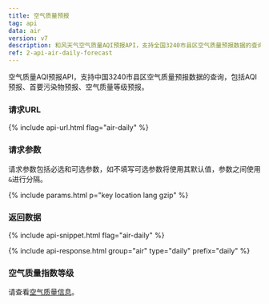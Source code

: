 ```yaml
---
title: 空气质量预报
tag: api
data: air
version: v7
description: 和风天气空气质量AQI预报API，支持全国3240市县区空气质量预报数据的查询，包括AQI预报、首要污染物预报、空气质量等级预报。
ref: 2-api-air-daily-forecast
---
```


空气质量AQI预报API，支持中国3240市县区空气质量预报数据的查询，包括AQI预报、首要污染物预报、空气质量等级预报。

### 请求URL

{% include api-url.html flag="air-daily" %}

### 请求参数

请求参数包括必选和可选参数，如不填写可选参数将使用其默认值，参数之间使用`&`进行分隔。

{% include params.html p="key location lang gzip" %}

### 返回数据

{% include api-snippet.html flag="air-daily" %}

{% include api-response.html group="air" type="daily"  prefix="daily" %}

### 空气质量指数等级

请查看[空气质量信息](/docs/resource/air-info/)。